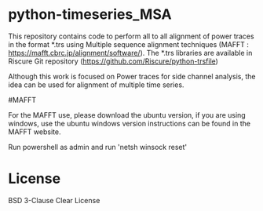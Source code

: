 # python-timeseries_MSA


This repository contains code to perform all to all alignment of power traces in the format *.trs using Multiple sequence alignment techniques (MAFFT : https://mafft.cbrc.jp/alignment/software/).
The *.trs libraries are available in Riscure Git repository (https://github.com/Riscure/python-trsfile)

Although this work is focused on Power traces for side channel analysis, the idea can be used for alignment of multiple time series.


#MAFFT

For the MAFFT use, please download the ubuntu version, if you are using windows, use the ubuntu windows version instructions can be found in the MAFFT website. 

Run powershell as admin and run 'netsh winsock reset'

# License

BSD 3-Clause Clear License
